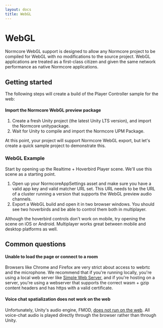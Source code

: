 ```yaml
---
layout: docs
title: WebGL
---
```

# WebGL
Normcore WebGL support is designed to allow any Normcore project to be compiled for WebGL with no modifications to the source project. WebGL applications are treated as a first-class citizen and given the same network performance as native Normcore applications.

## Getting started

The following steps will create a build of the Player Controller sample for the web:

#### Import the Normcore WebGL preview package

1. Create a fresh Unity project (the latest Unity LTS version), and import the Normcore unitypackage.
2. Wait for Unity to compile and import the Normcore UPM Package. 

At this point, your project will support Normcore WebGL export, but let's create a quick sample project to demonstrate this.

### WebGL Example

Start by opening up the Realtime + Hoverbird Player scene. We'll use this scene as a starting point.

1. Open up your NormcoreAppSettings asset and make sure you have a valid app key and valid matcher URL set. This URL needs to be the URL of a cluster running a version that supports the WebGL preview audio channels.
2. Export a WebGL build and open it in two browser windows. You should see two hoverbirds and be able to control them both in multiplayer.

Although the hoverbird controls don't work on mobile, try opening the scene on iOS or Android. Multiplayer works great between mobile and desktop platforms as well.

## Common questions

#### Unable to load the page or connect to a room
Browsers like Chrome and Firefox are very strict about access to webrtc and the microphone. We recommend that if you're running locally, you're using a local web server like [Simple Web Server](https://simplewebserver.org/), and if you're hosting on a server, you're using a webserver that supports the correct wasm + gzip content headers and has https with a valid certificate.

#### Voice chat spatialization does not work on the web
Unfortunately, Unity's audio engine, FMOD, [does not run on the web](https://docs.unity3d.com/Manual/webgl-audio.html). All voice-chat audio is played directly through the browser rather than through Unity.
